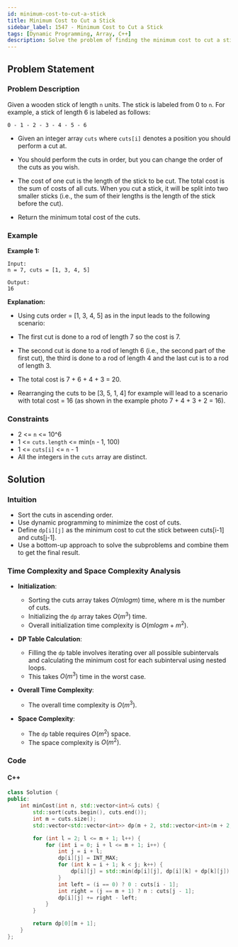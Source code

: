 ```yaml
---
id: minimum-cost-to-cut-a-stick
title: Minimum Cost to Cut a Stick
sidebar_label: 1547 - Minimum Cost to Cut a Stick
tags: [Dynamic Programming, Array, C++]
description: Solve the problem of finding the minimum cost to cut a stick into smaller pieces at specified positions, using dynamic programming.
---
```


## Problem Statement

### Problem Description

Given a wooden stick of length `n` units. The stick is labeled from 0 to `n`. For example, a stick of length 6 is labeled as follows:
```
0 - 1 - 2 - 3 - 4 - 5 - 6
```

- Given an integer array `cuts` where `cuts[i]` denotes a position you should perform a cut at.

- You should perform the cuts in order, but you can change the order of the cuts as you wish.

- The cost of one cut is the length of the stick to be cut. The total cost is the sum of costs of all cuts. When you cut a stick, it will be split into two smaller sticks (i.e., the sum of their lengths is the length of the stick before the cut).

- Return the minimum total cost of the cuts.

### Example

**Example 1:**
```
Input:
n = 7, cuts = [1, 3, 4, 5]

Output:
16
```

**Explanation:**

- Using cuts order = [1, 3, 4, 5] as in the input leads to the following scenario:

- The first cut is done to a rod of length 7 so the cost is 7.

- The second cut is done to a rod of length 6 (i.e., the second part of the first cut), the third is done to a rod of length 4 and the last cut is to a rod of length 3.

- The total cost is 7 + 6 + 4 + 3 = 20.

- Rearranging the cuts to be [3, 5, 1, 4] for example will lead to a scenario with total cost = 16 (as shown in the example photo 7 + 4 + 3 + 2 = 16).


### Constraints

- 2 &lt;= `n` &lt;= 10^6
- 1 &lt;= `cuts.length` &lt;= min(`n` - 1, 100)
- 1 &lt;= `cuts[i]` &lt;= `n` - 1
- All the integers in the `cuts` array are distinct.

## Solution

### Intuition 

- Sort the cuts in ascending order.
- Use dynamic programming to minimize the cost of cuts.
- Define `dp[i][j]` as the minimum cost to cut the stick between cuts[i-1] and cuts[j-1].
- Use a bottom-up approach to solve the subproblems and combine them to get the final result.

### Time Complexity and Space Complexity Analysis

- **Initialization**:
  - Sorting the cuts array takes $O(m log m)$ time, where m is the number of cuts.
  - Initializing the `dp` array takes $O(m^3)$ time.
  - Overall initialization time complexity is $O(m log m + m^2)$.

- **DP Table Calculation**:
  - Filling the `dp` table involves iterating over all possible subintervals and calculating the minimum cost for each subinterval using nested loops.
  - This takes $O(m^3)$ time in the worst case.

- **Overall Time Complexity**:
  - The overall time complexity is $O(m^3)$.

- **Space Complexity**:
  - The `dp` table requires $O(m^2)$ space.
  - The space complexity is $O(m^2)$.

### Code

#### C++

```cpp
class Solution {
public:
    int minCost(int n, std::vector<int>& cuts) {
        std::sort(cuts.begin(), cuts.end());
        int m = cuts.size();
        std::vector<std::vector<int>> dp(m + 2, std::vector<int>(m + 2, 0));

        for (int l = 2; l <= m + 1; l++) {
            for (int i = 0; i + l <= m + 1; i++) {
                int j = i + l;
                dp[i][j] = INT_MAX;
                for (int k = i + 1; k < j; k++) {
                    dp[i][j] = std::min(dp[i][j], dp[i][k] + dp[k][j]);
                }
                int left = (i == 0) ? 0 : cuts[i - 1];
                int right = (j == m + 1) ? n : cuts[j - 1];
                dp[i][j] += right - left;
            }
        }

        return dp[0][m + 1];
    }
};
```
